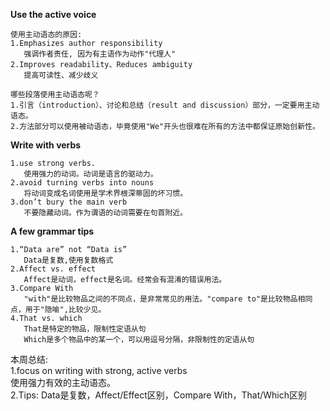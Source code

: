 **Use the active voice**
```
使用主动语态的原因:
1.Emphasizes author responsibility
   强调作者责任, 因为有主语作为动作"代理人"
2.Improves readability、Reduces ambiguity
   提高可读性、减少歧义

哪些段落使用主动语态呢？
1.引言（introduction）、讨论和总结（result and discussion）部分，一定要用主动语态。
2.方法部分可以使用被动语态，毕竟使用"We"开头也很难在所有的方法中都保证原始创新性。
```

**Write with verbs**
```
1.use strong verbs.
   使用强力的动词。动词是语言的驱动力。
2.avoid turning verbs into nouns
   将动词变成名词使用是学术界根深蒂固的坏习惯。
3.don’t bury the main verb
   不要隐藏动词。作为谓语的动词需要在句首附近。
```

**A few grammar tips**
```
1.“Data are” not “Data is”
   Data是复数,使用复数格式
2.Affect vs. effect
   Affect是动词，effect是名词。经常会有混淆的错误用法。
3.Compare With
   "with"是比较物品之间的不同点，是非常常见的用法。"compare to"是比较物品相同点，用于"隐喻",比较少见。
4.That vs. which
   That是特定的物品，限制性定语从句
   Which是多个物品中的某一个，可以用逗号分隔，非限制性的定语从句
```

本周总结:  
1.focus on writing with strong, active verbs   
使用强力有效的主动语态。  
2.Tips: Data是复数，Affect/Effect区别，Compare With，That/Which区别  